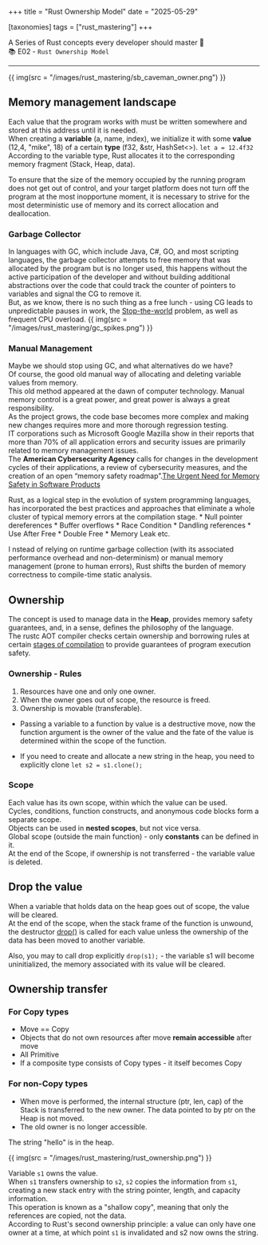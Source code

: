 +++
title = "Rust Ownership Model"
date = "2025-05-29"

[taxonomies]
tags = ["rust_mastering"]
+++

A Series of Rust concepts every developer should master 🥋  
📚 E02 - `Rust Ownership Model`
<!-- more -->
---

{{ img(src = "/images/rust_mastering/sb_caveman_owner.png") }}

## Memory management landscape
Each value that the program works with must be written somewhere and stored at this address until it is needed.  
When creating a **variable** (a, name, index), we initialize it with some **value** (12,4, "mike", 18) of a certain **type** (f32, &str, HashSet<>).
`let a = 12.4f32`  
According to the variable type, Rust allocates it to the corresponding memory fragment (Stack, Heap, data).  

To ensure that the size of the memory occupied by the running program does not get out of control, and your target platform does not turn off the program at the most inopportune moment, it is necessary to strive for the most deterministic use of memory and its correct allocation and deallocation.

### Garbage Collector
In languages ​​with GC, which include Java, C#, GO, and most scripting languages, the garbage collector attempts to free memory that was allocated by the program but is no longer used, this happens without the active participation of the developer and without building additional abstractions over the code that could track the counter of pointers to variables and signal the CG to remove it.  
But, as we know, there is no such thing as a free lunch - using CG leads to unpredictable pauses in work, the [Stop-the-world](https://stackoverflow.com/questions/16695874/why-does-the-jvm-full-gc-need-to-stop-the-world) problem, as well as frequent CPU overload.
{{ img(src = "/images/rust_mastering/gc_spikes.png") }}

### Manual Management
Maybe we should stop using GC, and what alternatives do we have?  
Of course, the good old manual way of allocating and deleting variable values ​​from memory.  
This old method appeared at the dawn of computer technology. Manual memory control is a great power, and great power is always a great responsibility.  
As the project grows, the code base becomes more complex and making new changes requires more and more thorough regression testing.  
IT corporations such as Microsoft Google Mazilla show in their reports that more than 70% of all application errors and security issues are primarily related to memory management issues.  
The **American Cybersecurity Agency** calls for changes in the development cycles of their applications, a review of cybersecurity measures, and the creation of an open “memory safety roadmap”.[The Urgent Need for Memory Safety in Software Products](https://www.cisa.gov/news-events/news/urgent-need-memory-safety-software-products)

Rust, as a logical step in the evolution of system programming languages, has incorporated the best practices and approaches that eliminate a whole cluster of typical memory errors at the compilation stage.
    * Null pointer dereferences
    * Buffer overflows
    * Race Condition
    * Dandling references
    * Use After Free
    * Double Free
    * Memory Leak etc.

I nstead of relying on runtime garbage collection (with its associated performance overhead and non-determinism) or manual memory management (prone to human errors), Rust shifts the burden of memory correctness to compile-time static analysis.

## Ownership
The concept is used to manage data in the **Heap**, provides memory safety guarantees, and, in a sense, defines the philosophy of the language.  
The rustc AOT compiler checks certain ownership and borrowing rules at certain [stages of compilation](https://maltsev-dev.github.io/rs-to-bin/) to provide guarantees of program execution safety.

### Ownership - Rules
1. Resources have one and only one owner. 
2. When the owner goes out of scope, the resource is freed. 
3. Ownership is movable (transferable).

* Passing a variable to a function by value is a destructive move, now the function argument is the owner of the value and the fate of the value is determined within the scope of the function.

* If you need to create and allocate a new string in the heap, you need to explicitly clone `let s2 = s1.clone();`

### Scope
Each value has its own scope, within which the value can be used.  
Cycles, conditions, function constructs, and anonymous code blocks form a separate scope.  
Objects can be used in **nested scopes**, but not vice versa.  
Global scope (outside the main function) - only **constants** can be defined in it.  
At the end of the Scope, if ownership is not transferred - the variable value is deleted.

## Drop the value
When a variable that holds data on the heap goes out of scope, the value will be cleared.  
At the end of the scope, when the stack frame of the function is unwound, the destructor [drop()](https://doc.rust-lang.org/std/mem/fn.drop.html) is called for each value unless the ownership of the data has been moved to another variable.

Also, you may to call drop explicitly `drop(s1);` - the variable s1 will become uninitialized, the memory associated with its value will be cleared.

## Ownership transfer
### For Copy types
* Move == Copy
* Objects that do not own resources after move **remain accessible** after move
* All Primitive
* If a composite type consists of Copy types - it itself becomes Copy

### For non-Copy types
* When move is performed, the internal structure (ptr, len, cap) of the Stack is transferred to the new owner. The data pointed to by ptr on the Heap is not moved.
* The old owner is no longer accessible.

The string "hello" is in the heap.

{{ img(src = "/images/rust_mastering/rust_ownership.png") }}

Variable `s1` owns the value.  
When `s1` transfers ownership to `s2`, `s2` copies the information from `s1`, creating a new stack entry with the string pointer, length, and capacity information.  
This operation is known as a "shallow copy", meaning that only the references are copied, not the data.  
According to Rust's second ownership principle: a value can only have one owner at a time, at which point `s1` is invalidated and s2 now owns the string. 